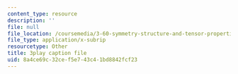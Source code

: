 ```yaml
---
content_type: resource
description: ''
file: null
file_location: /coursemedia/3-60-symmetry-structure-and-tensor-properties-of-materials-fall-2005/8a4ce69c32cef5e743c41bd8842fcf23_2dms7bxzoXk.srt
file_type: application/x-subrip
resourcetype: Other
title: 3play caption file
uid: 8a4ce69c-32ce-f5e7-43c4-1bd8842fcf23
---
```

